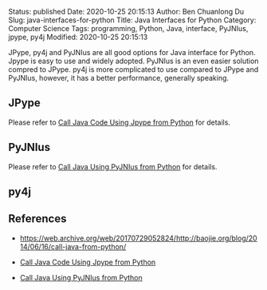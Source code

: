 Status: published
Date: 2020-10-25 20:15:13
Author: Ben Chuanlong Du
Slug: java-interfaces-for-python
Title: Java Interfaces for Python
Category: Computer Science
Tags: programming, Python, Java, interface, PyJNIus, jpype, py4j
Modified: 2020-10-25 20:15:13


JPype, py4j and PyJNIus are all good options for Java interface for Python.
Jpype is easy to use and widely adopted.
PyJNIus is an even easier solution compred to JPype.
py4j is more complicated to use compared to JPype and PyJNIus,
however,
it has a better performance, generally speaking.

## JPype
Please refer to 
[Call Java Code Using Jpype from Python](http://www.legendu.net/misc/blog/call-java-code-using-jpype-from-python/)
for details.

## PyJNIus

Please refer to 
[Call Java Using PyJNIus from Python](http://www.legendu.net/misc/blog/call-java-using-pyjnius-from-python/)
for details.

## py4j 

## References

- https://web.archive.org/web/20170729052824/http://baojie.org/blog/2014/06/16/call-java-from-python/

- [Call Java Code Using Jpype from Python](http://www.legendu.net/misc/blog/call-java-code-using-jpype-from-python/)

- [Call Java Using PyJNIus from Python](http://www.legendu.net/misc/blog/call-java-using-pyjnius-from-python/)